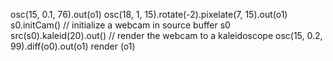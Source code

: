 osc(15, 0.1, 76).out(o1)
osc(18, 1, 15).rotate(-2).pixelate(7, 15).out(o1)
s0.initCam() // initialize a webcam in source buffer s0
src(s0).kaleid(20).out() // render the webcam to a kaleidoscope
osc(15, 0.2, 99).diff(o0).out(o1)
render (o1)
